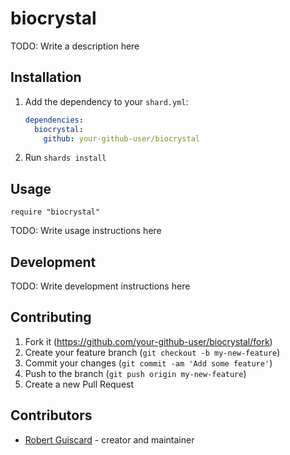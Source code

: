 # biocrystal

TODO: Write a description here

## Installation

1. Add the dependency to your `shard.yml`:

   ```yaml
   dependencies:
     biocrystal:
       github: your-github-user/biocrystal
   ```

2. Run `shards install`

## Usage

```crystal
require "biocrystal"
```

TODO: Write usage instructions here

## Development

TODO: Write development instructions here

## Contributing

1. Fork it (<https://github.com/your-github-user/biocrystal/fork>)
2. Create your feature branch (`git checkout -b my-new-feature`)
3. Commit your changes (`git commit -am 'Add some feature'`)
4. Push to the branch (`git push origin my-new-feature`)
5. Create a new Pull Request

## Contributors

- [Robert Guiscard](https://github.com/rguiscard) - creator and maintainer
